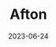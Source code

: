 ---
title: "Afton"
type: city
date: 2023-06-24
hashtag: afton
borders:
  - Saint Croix River
county:
  - Washington County
state:
  - Minnesota
tags:
  - city
---